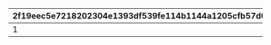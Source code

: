 |2f19eec5e7218202304e1393df539fe114b1144a1205cfb57d0fe9232deecfda|ba6a09e44b9ff208e5d5ab70badf941e28a92c299b38f9d4ae4c97f59a23b06e|4c86af65279b4b309579dbeec5dfffd1c657023773bb22d67f4842e55462713b|0b4900e9bfdc49e403a60a075f4b90dffd85ed95efd1465a12af002026ed7372|bc22b009127bf234a44e47629adb717e53a1cbb5a65291744c2dcfb0871d9052|20b4f4f35cc67485827d9ba0a4bc84b235834ed463306282153bc7247acbb004|7bbbe52d9a450168a66a4657ef5fd4e25d667228c155503c496538b1fdcbfa1f|0c413d8805b24795b4db5e408514cac26a254d9754aa138329143eb62371fef0|e5528e960705e3d2ac0950aa97115885120bf96c740eb7cde00eeb9dfeccbe6e|d5f9ca44c52533ea3e18c293857309035b92fbcc131ff7cf17690d489b0841e0|0926f150942c0ee6ee7f0aba56eadae6585dd422cc6b05f89cfef713227eea26|df1aa7e6789d7cf739980d281055d4712c7fc59f5b69b8d7fa16c56eebd82f10|
| --- | --- | --- | --- | --- | --- | --- | --- | --- | --- | --- | --- |
|1|9000004|2024/08/26 14:59:59|bgm_MC178B|bgm_MC178A|2024/08/10 21:00:00|2024/08/20 11:59:59|2000002|2209007|2209006|2024/08/16 12:00:00|2024/08/21 11:59:59|